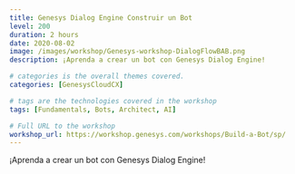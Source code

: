 ```yaml
---
title: Genesys Dialog Engine Construir un Bot
level: 200
duration: 2 hours
date: 2020-08-02
image: /images/workshop/Genesys-workshop-DialogFlowBAB.png
description: ¡Aprenda a crear un bot con Genesys Dialog Engine!

# categories is the overall themes covered. 
categories: [GenesysCloudCX]

# tags are the technologies covered in the workshop
tags: [Fundamentals, Bots, Architect, AI]

# Full URL to the workshop
workshop_url: https://workshop.genesys.com/workshops/Build-a-Bot/sp/
---
```


¡Aprenda a crear un bot con Genesys Dialog Engine!
